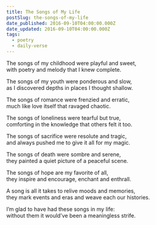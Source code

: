 ```yaml
---
title: The Songs of My Life
postSlug: the-songs-of-my-life
date_published: 2016-09-10T04:00:00.000Z
date_updated: 2016-09-10T04:00:00.000Z
tags:
  - poetry
  - daily-verse
---
```


The songs of my childhood were playful and sweet,  
with poetry and melody that I knew complete.

The songs of my youth were ponderous and slow,  
as I discovered depths in places I thought shallow.

The songs of romance were frenzied and erratic,  
much like love itself that ravaged chaotic.

The songs of loneliness were tearful but true,  
comforting in the knowledge that others felt it too.

The songs of sacrifice were resolute and tragic,  
and always pushed me to give it all for my magic.

The songs of death were sombre and serene,  
they painted a quiet picture of a peaceful scene.

The songs of hope are my favorite of all,  
they inspire and encourage, enchant and enthrall.

A song is all it takes to relive moods and memories,  
they mark events and eras and weave each our histories.

I’m glad to have had these songs in my life:  
without them it would’ve been a meaningless strife.
